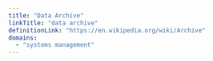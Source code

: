 ```yaml
---
title: "Data Archive"
linkTitle: "data archive"
definitionLink: "https://en.wikipedia.org/wiki/Archive"
domains:
  - "systems management"
---
```

